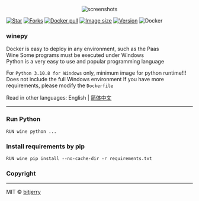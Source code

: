 <p align="center"><img src="https://cdn.jsdelivr.net/gh/bitjerry/wine-python@main/img/logo.png" alt="screenshots"></p>

[![Star](https://img.shields.io/github/stars/bitjerry/wine-python?logo=github&style=flat-square)](https://github.com/bitjerry/wine-python)
[![Forks](https://img.shields.io/github/forks/bitjerry/wine-python?logo=github&style=flat-square)](https://github.com/bitjerry/wine-python)
[![Docker pull](https://img.shields.io/docker/pulls/idiotdocker/winepy?logo=docker&style=flat-square)](https://hub.docker.com/r/idiotdocker/winepy)
[![Image size](https://img.shields.io/docker/image-size/idiotdocker/winepy?logo=docker&style=flat-square)](https://hub.docker.com/r/idiotdocker/winepy)
[![Version](https://img.shields.io/docker/v/idiotdocker/winepy?logo=docker&sort=semver&style=flat-square)](https://hub.docker.com/r/idiotdocker/winepy)
![Docker](https://img.shields.io/github/license/bitjerry/wine-python?style=flat-square)

### winepy

Docker is easy to deploy in any environment, such as the Paas  
Wine Some programs must be executed under Windows  
Python is a very easy to use and popular programming language

For `Python 3.10.8 for Windows` only, minimum image for python runtime!!!  
Does not include the full Windows environment
If you have more requirements, please modify the `Dockerfile`

Read in other languages: English | [简体中文](https://github.com/bitjerry/wine-python/blob/main/README.zh_cn.md)

---

### Run Python
```shell
RUN wine python ...
```

### Install requirements by pip
```shell
RUN wine pip install --no-cache-dir -r requirements.txt
```

### Copyright

---
MIT © [bitjerry](https://github.com/bitjerry/wine-python/blob/main/LICENSE)
